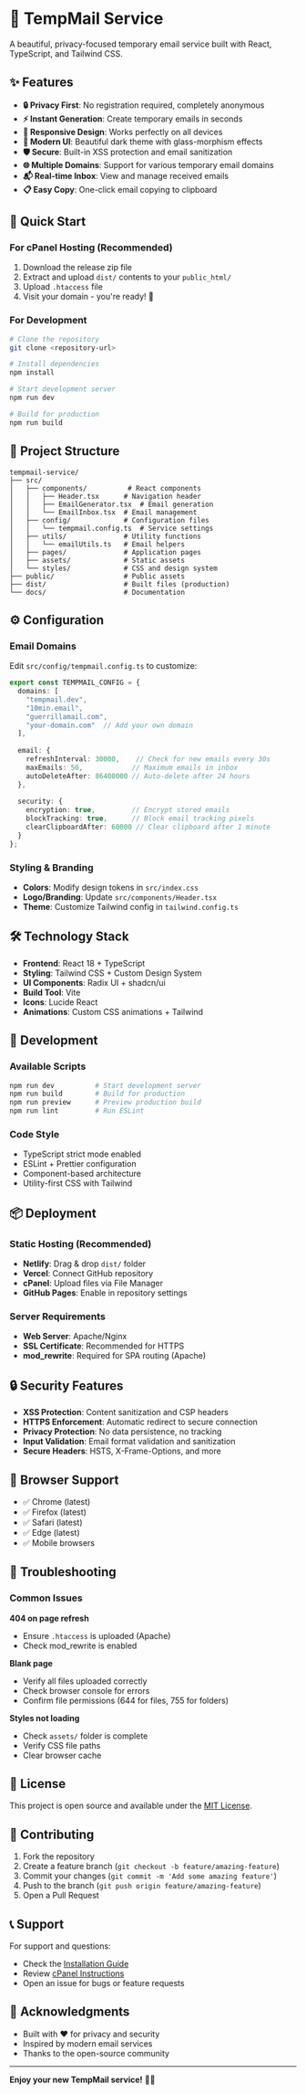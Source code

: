 # 📧 TempMail Service

A beautiful, privacy-focused temporary email service built with React, TypeScript, and Tailwind CSS.

## ✨ Features

- **🔒 Privacy First**: No registration required, completely anonymous
- **⚡ Instant Generation**: Create temporary emails in seconds
- **📱 Responsive Design**: Works perfectly on all devices
- **🎨 Modern UI**: Beautiful dark theme with glass-morphism effects
- **🛡️ Secure**: Built-in XSS protection and email sanitization
- **🌐 Multiple Domains**: Support for various temporary email domains
- **📬 Real-time Inbox**: View and manage received emails
- **📋 Easy Copy**: One-click email copying to clipboard

## 🚀 Quick Start

### For cPanel Hosting (Recommended)
1. Download the release zip file
2. Extract and upload `dist/` contents to your `public_html/`
3. Upload `.htaccess` file
4. Visit your domain - you're ready! 🎉

### For Development
```bash
# Clone the repository
git clone <repository-url>

# Install dependencies
npm install

# Start development server
npm run dev

# Build for production
npm run build
```

## 📁 Project Structure

```
tempmail-service/
├── src/
│   ├── components/          # React components
│   │   ├── Header.tsx      # Navigation header
│   │   ├── EmailGenerator.tsx  # Email generation
│   │   └── EmailInbox.tsx  # Email management
│   ├── config/             # Configuration files
│   │   └── tempmail.config.ts  # Service settings
│   ├── utils/              # Utility functions
│   │   └── emailUtils.ts   # Email helpers
│   ├── pages/              # Application pages
│   ├── assets/             # Static assets
│   └── styles/             # CSS and design system
├── public/                 # Public assets
├── dist/                   # Built files (production)
└── docs/                   # Documentation
```

## ⚙️ Configuration

### Email Domains
Edit `src/config/tempmail.config.ts` to customize:

```typescript
export const TEMPMAIL_CONFIG = {
  domains: [
    "tempmail.dev",
    "10min.email", 
    "guerrillamail.com",
    "your-domain.com"  // Add your own domain
  ],
  
  email: {
    refreshInterval: 30000,    // Check for new emails every 30s
    maxEmails: 50,            // Maximum emails in inbox
    autoDeleteAfter: 86400000 // Auto-delete after 24 hours
  },
  
  security: {
    encryption: true,         // Encrypt stored emails
    blockTracking: true,      // Block email tracking pixels
    clearClipboardAfter: 60000 // Clear clipboard after 1 minute
  }
};
```

### Styling & Branding
- **Colors**: Modify design tokens in `src/index.css`
- **Logo/Branding**: Update `src/components/Header.tsx`
- **Theme**: Customize Tailwind config in `tailwind.config.ts`

## 🛠️ Technology Stack

- **Frontend**: React 18 + TypeScript
- **Styling**: Tailwind CSS + Custom Design System
- **UI Components**: Radix UI + shadcn/ui
- **Build Tool**: Vite
- **Icons**: Lucide React
- **Animations**: Custom CSS animations + Tailwind

## 🔧 Development

### Available Scripts
```bash
npm run dev          # Start development server
npm run build        # Build for production
npm run preview      # Preview production build
npm run lint         # Run ESLint
```

### Code Style
- TypeScript strict mode enabled
- ESLint + Prettier configuration
- Component-based architecture
- Utility-first CSS with Tailwind

## 📦 Deployment

### Static Hosting (Recommended)
- **Netlify**: Drag & drop `dist/` folder
- **Vercel**: Connect GitHub repository
- **cPanel**: Upload files via File Manager
- **GitHub Pages**: Enable in repository settings

### Server Requirements
- **Web Server**: Apache/Nginx
- **SSL Certificate**: Recommended for HTTPS
- **mod_rewrite**: Required for SPA routing (Apache)

## 🔒 Security Features

- **XSS Protection**: Content sanitization and CSP headers
- **HTTPS Enforcement**: Automatic redirect to secure connection
- **Privacy Protection**: No data persistence, no tracking
- **Input Validation**: Email format validation and sanitization
- **Secure Headers**: HSTS, X-Frame-Options, and more

## 📱 Browser Support

- ✅ Chrome (latest)
- ✅ Firefox (latest)  
- ✅ Safari (latest)
- ✅ Edge (latest)
- ✅ Mobile browsers

## 🐛 Troubleshooting

### Common Issues

**404 on page refresh**
- Ensure `.htaccess` is uploaded (Apache)
- Check mod_rewrite is enabled

**Blank page**
- Verify all files uploaded correctly
- Check browser console for errors
- Confirm file permissions (644 for files, 755 for folders)

**Styles not loading**
- Check `assets/` folder is complete
- Verify CSS file paths
- Clear browser cache

## 📄 License

This project is open source and available under the [MIT License](LICENSE).

## 🤝 Contributing

1. Fork the repository
2. Create a feature branch (`git checkout -b feature/amazing-feature`)
3. Commit your changes (`git commit -m 'Add some amazing feature'`)
4. Push to the branch (`git push origin feature/amazing-feature`)
5. Open a Pull Request

## 📞 Support

For support and questions:
- Check the [Installation Guide](INSTALLATION_GUIDE.md)
- Review [cPanel Instructions](cpanel-install.md)
- Open an issue for bugs or feature requests

## 🎉 Acknowledgments

- Built with ❤️ for privacy and security
- Inspired by modern email services
- Thanks to the open-source community

---

**Enjoy your new TempMail service!** 🚀📧